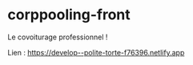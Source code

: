 # corppooling-front

Le covoiturage professionnel !

Lien : <a href="https://develop--polite-torte-f76396.netlify.app" target="_blank">https://develop--polite-torte-f76396.netlify.app</a>
